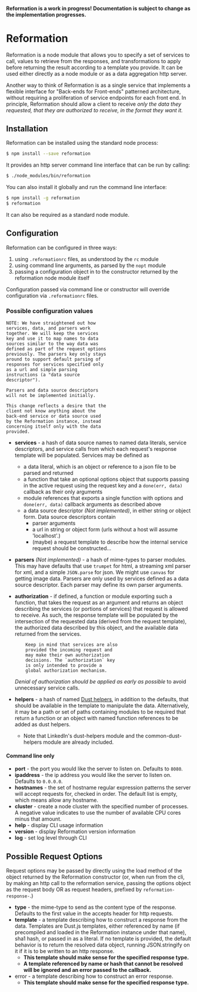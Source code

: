 #### Reformation is a work in progress! Documentation is subject to change as the implementation progresses.

# Reformation
Reformation is a node module that allows you to specify a set of services to call, values to retrieve from the responses, and transformations to apply before returning the result according to a template you provide. It can be used either directly as a node module or as a data aggregation http server.

Another way to think of Reformation is as a single service that implements a flexible interface for "Back-ends for Front-ends" patterned architecture, without requiring a proliferation of service endpoints for each front end. In principle, Reformation should allow a client to receive *only the data they requested, that they are authorized to receive, in the format they want it.*

## Installation
Reformation can be installed using the standard node process:

~~~bash
$ npm install --save reformation
~~~

It provides an http server command line interface that can be run by calling:

~~~bash
$ ./node_modules/bin/reformation
~~~

You can also install it globally and run the command line interface:

~~~bash
$ npm install -g reformation
$ reformation
~~~

It can also be required as a standard node module.

## Configuration
Reformation can be configured in three ways:

1. using `.reformationrc` files, as understood by the `rc` module
2. using command line arguments, as parsed by the `nopt` module
3. passing a configuration object in to the constructor returned by the reformation node module itself

Configuration passed via command line or constructor will override configuration via `.reformationrc` files.

### Possible configuration values


	NOTE: We have straightened out how 
	services, data, and parsers work
	together. We will keep the services
	key and use it to map names to data
	sources similar to the way data was
	defined as part of the request options
	previously. The parsers key only stays
	around to support default parsing of
	responses for services specified only
	as a url and simple parsing
	instructions (a "data source
	descriptor").

	Parsers and data source descriptors
	will not be implemented initially.

	This change reflects a desire that the
	client not know anything about the
	back-end service or data source used
	by the Reformation instance, instead
	concerning itself only with the data
	provided.


+ **services** - a hash of data source names to named data literals, service descriptors, and service calls from which each request's response template will be populated. Services may be defined as
	+ a data literal, which is an object or reference to a json file to be parsed and returned
	+ a function that take an optional options object that supports passing in the active request using the request key and a `done(err, data)` callback as their only arguments
	+ module references that exports a single function with options and  `done(err, data)` callback arguments as described above
	+ a data source descriptor *(Not implemented)*, in either string or object form. Data source descriptors contain
		+ parser arguments
		+ a url in string or object form (urls without a host will assume 'localhost'.)
		+ (maybe) a request template to describe how the internal service request should be constructed...
+ **parsers** *(Not implemented)* - a hash of mime-types to parser modules. This may have defaults that use `trumpet` for html, a streaming xml parser for xml, and a simple `JSON.parse` for json. We might use `canvas` for getting image data. Parsers are only used by services defined as a data source descriptor. Each parser may define its own parser arguments.
+ **authorization** - if defined, a function or module exporting such a function, that takes the request as an argument and returns an object describing the services (or portions of services) that request is allowed to receive. As such, the response template will be populated by the intersection of the requested data (derived from the request template), the authorized data described by this object, and the available data returned from the services.

	~~~
		Keep in mind that services are also
		provided the incoming request and
		may make their own authorization
		decisions. The `authorization` key
		is only intended to provide a
		global authorization mechanism.
	~~~

	*Denial of authorization should be applied as early as possible* to avoid unnecessary service calls.
+ **helpers** - a hash of named [Dust helpers](http://www.dustjs.com/guides/dust-helpers/), in addition to the defaults, that should be available in the template to manipulate the data. Alternatively, it may be a path or set of paths containing modules to be required that return a function or an object with named function references to be added as dust helpers.
	+ Note that LinkedIn's dust-helpers module and the common-dust-helpers module are already included.

#### Command line only

+ **port** - the port you would like the server to listen on. Defaults to `8080`.
+ **ipaddress** - the ip address you would like the server to listen on. Defaults to `0.0.0.0`.
+ **hostnames** - the set of hostname regular expression patterns the server will accept requests for, checked in order. The default list is empty, which means allow any hostname.
+ **cluster** - create a node cluster with the specified number of processes. A negative value indicates to use the number of available CPU cores minus that amount.
+ **help** - display CLI usage information
+ **version** - display Reformation version information
+ **log** - set log level through CLI

## Possible Request Options

Request options may be passed by directly using the load method of the object returned by the Reformation constructor (or, when run from the cli, by making an http call to the reformation service, passing the options object as the request body OR as request headers, prefixed by `reformation-response-`.)

+ **type** - the mime-type to send as the content type of the response. Defaults to the first value in the accepts header for http requests.
+ **template** - a template describing how to construct a response from the data. Templates are Dust.js templates, either referenced by name (if precompiled and loaded in the Reformation instance under that name), sha1 hash, or passed in as a literal. If no template is provided, the default behavior is to return the resolved data object, running JSON.stringify on it if it is to be written to an http response. 
	+ **This template should make sense for the specified response type.**
	+ **A template referenced by name or hash that cannot be resolved will be ignored and an error passed to the callback.**
+ error - a template describing how to construct an error response. 
	+ **This template should make sense for the specified response type.**
